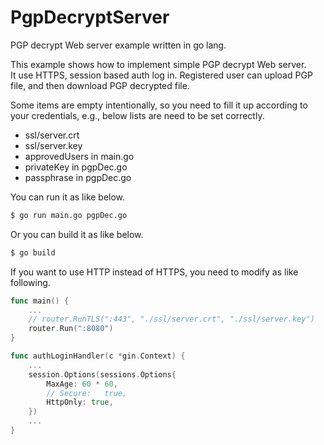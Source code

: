 # PgpDecryptServer
PGP decrypt Web server example written in go lang.

This example shows how to implement simple PGP decrypt Web server.  
It use HTTPS, session based auth log in. Registered user can upload PGP file, and then download PGP decrypted file.

Some items are empty intentionally, so you need to fill it up according to your credentials, e.g., below lists are need to be set correctly.  
  * ssl/server.crt
  * ssl/server.key
  * approvedUsers in main.go
  * privateKey in pgpDec.go
  * passphrase in pgpDec.go

You can run it as like below.
```bash
$ go run main.go pgpDec.go
```
Or you can build it as like below.
```bash
$ go build
```

If you want to use HTTP instead of HTTPS, you need to modify as like following.
```go
func main() {
    ...
    // router.RunTLS(":443", "./ssl/server.crt", "./ssl/server.key")
    router.Run(":8080")
}

func authLoginHandler(c *gin.Context) {
    ...
	session.Options(sessions.Options{
		MaxAge: 60 * 60,
		// Secure:   true,
		HttpOnly: true,
	})
    ...
}
```